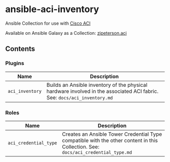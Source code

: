 # ansible-aci-inventory
Ansible Collection for use with [Cisco ACI](https://www.cisco.com/c/en/us/solutions/data-center-virtualization/application-centric-infrastructure/index.html)

Available on Ansible Galaxy as a Collection: [zjpeterson.aci](https://galaxy.ansible.com/zjpeterson/aci)

## Contents

### Plugins

| Name            | Description                                                                                                              |
| --------------- | ------------------------------------------------------------------------------------------------------------------------ |
| `aci_inventory` | Builds an Ansible inventory of the physical hardware involved in the associated ACI fabric. See: `docs/aci_inventory.md` |

### Roles

| Name                  | Description                                                                                                                       |
| --------------------- | --------------------------------------------------------------------------------------------------------------------------------- |
| `aci_credential_type` | Creates an Ansible Tower Credential Type compatible with the other content in this Collection. See: `docs/aci_credential_type.md` |
